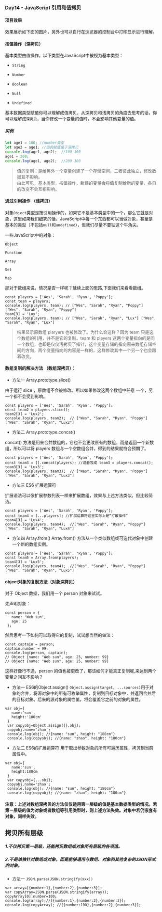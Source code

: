 ### Day14 - JavaScript 引用和值拷贝

#### 项目效果
效果展示如下面的图片，另外也可以自行在浏览器的控制台中打印显示进行理解。

#### 按值操作（深拷贝）

基本类型由值操作。以下类型在JavaScript中被视为基本类型：

- `String`

- `Number`

- `Boolean`

- `Null`

- `Undefined`

基本数据类型赋值你可以理解成值拷贝，从深拷贝和浅拷贝的角度去思考的话，你可以理解成`深拷贝`，当你修改一个变量的值时，不会影响其他变量的值。

##### 实例

```Javascript
let age1 = 100; //number类型
let age2 = age1; //值的赋值属于深拷贝
console.log(age1, age2);  //100 100
age1 = 200;
console.log(age1, age2);  //200 100 
```
> 值的复制：是给另外一个变量创建了一个存储空间，二者彼此独立，修改数据互不影响。  
由此可见，基本类型，按值操作，新建的变量会将值复制给新的变量，各自的改变不会互相影响。

#### 通过引用操作 （浅拷贝）

对象`Object`类型是按引用操作的，如果它不是基本类型中的一个，那么它就是对象，这里如果我们细究的话，JavaScript中每一个东西都可以当做对象，甚至是基本的类型（不包括`null`和`undefined`），但我们尽量不要钻这个牛角尖。

一些JavaScript中的对象：

`Object`

`Function`

`Array`

`Set`

`Map`

那对于数组来说，情况是否一样呢？延续上面的思路,下面我们来看看数组。  
```JS
const players = ['Wes', 'Sarah', 'Ryan', 'Poppy'];
const team = players;
console.log(players, team); // ["Wes", "Sarah", "Ryan", "Poppy"] ["Wes", "Sarah", "Ryan", "Poppy"]
team[3] = 'Lux';
console.log(players, team); // ["Wes", "Sarah", "Ryan", "Lux"] ["Wes", "Sarah", "Ryan", "Lux"]
```
> 结果显示原数组 plaryers 也被修改了。为什么会这样？因为 team 只是这个数组的引用，并不是它的复制。team 和 players 这两个变量指向的是同一个数组，也即是仅仅浅拷贝了指针，这个变量存储的指向原来数组存储空间的方向，两个变量指向的内容是一样的，这样修改其中一个另一个也会跟着改变。   


#### 数组复制的解决方法 （数组深拷贝）：
- 方法一 Array.prototype.slice()  

由于运行 slice ，原数组不会被修改。所以如果修改这两个数组中任意 一个，另一个都不会受到影响。
```JS
const players = ['Wes', 'Sarah', 'Ryan', 'Poppy'];
const team2 = players.slice();
team2[3] = 'Lux2';
console.log(players, team2);  // ["Wes", "Sarah", "Ryan", "Poppy"] ["Wes", "Sarah", "Ryan", "Lux2"]
```
- 方法二 Array.prototype.concat()

concat() 方法是用来合并数组的，它也不会更改原有的数组，而是返回一个新数组，所以可以将 players 数组与一个空数组合并，得到的结果就符合预期了。
```JS
const players = ['Wes', 'Sarah', 'Ryan', 'Poppy'];
const team3 = [].concat(players); //或者写成 team3 = players.concat();
team3[3] = 'Lux3';
console.log(players, team3);  // ["Wes", "Sarah", "Ryan", "Poppy"] ["Wes", "Sarah", "Ryan", "Lux3"]
```
- 方法三 ES6 扩展运算符

扩展语法可以像扩展参数列表一样来扩展数组，效果与上述方法类似，但比较简洁。
```JS
const players = ['Wes', 'Sarah', 'Ryan', 'Poppy'];
const team4 = [...players]; //扩展运算符这里实际上是“打散操作”
team4[3] = 'Lux4';
console.log(players, team4);  //["Wes", "Sarah", "Ryan", "Poppy"] ["Wes", "Sarah", "Ryan", "Lux4"]
```
- 方法四 Array.from()
Array.from() 方法从一个类似数组或可迭代对象中创建一个新的数组实例。  
```JS
const players = ['Wes', 'Sarah', 'Ryan', 'Poppy'];
const team5 = Array.from(players);
team4[3] = 'Lux5';
console.log(players, team4);  //["Wes", "Sarah", "Ryan", "Poppy"] ["Wes", "Sarah", "Ryan", "Lux5"]
```
#### object对象的复制方法（对象深拷贝）

对于 Object 数据，我们用一个 person 对象来试试。

先声明对象：
```JS
const person = {
   name: 'Web sun',
   age: 25
 };
 ```
然后思考一下如何可以取得它的复制，试试想当然的做法：
```JS
const captain = person;
captain.number = 99;
console.log(person, captain);
// Object {name: "Web sun", age: 25, number: 99} 
// Object {name: "Web sun", age: 25, number: 99}
```
这样好像行不通，person 的值也被更改了，那该如何才能真正复制呢,来达到两个变量之间互不影响？

- 方法一 ES6的Object.assign()
`Object.assign(target, ...sources)`用于对象的合并，将源对象中的所有可枚举属性，复制到目标对象中，并返回合并后的目标对象。后来的源对象的属性值，将会覆盖它之前的对象的属性。    
```JS
var obj={
   name:'sun',
   height:'180cm'
 }
 var copyobj=Object.assign({},obj);
 copyobj.name='zhao';
 console.log(obj); //{name: "sun", height: "180cm"}
 console.log(copyobj); //{name: "zhao", height: "180cm"}
```
- 方法二 ES6的扩展运算符
用于取出参数对象的所有可遍历属性，拷贝到当前属性中。  
```JS
var obj={
   name:'sun',
   height:180cm
 }
 var copyobj={...obj};
 copyobj.name='zhao';
 console.log(obj); //{name: "sun", height: "180cm"}
 console.log(copyobj); //{name: "zhao", height: "180cm"}
```
#### 注意：上述对数组深拷贝的方法仅仅适用第一层级的值是基本数据类型的情况。若第一层级的值为对象或者数组等引用类型时，则上述方法失效。对象中若仍嵌套有对象，同样失效。
## 拷贝所有层级
##### 1.不仅拷贝第一层级，还能拷贝数组或对象所有层级的各项值。  
##### 2.不是单独针对数组或对象，而是能够通用与数组、对象和其他复杂的JSON形式的对象。
- 方法一 `JSON.parse(JSON.stringify(xxx))`
```JS
var array=[{number:1},{number:2},{number:3}];
var copyArray=JSON.parse(JSON.stringify(array));
copyArray[0].number=100;
console.log(array);//[{number:1},{number:2},{number:3}];
console.log(copyArray); //[{number:100},{number:2},{number:3}];
```
